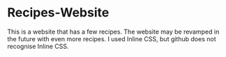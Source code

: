 # Recipes-Website
This is a website that has a few recipes. The website may be revamped in the future with even more recipes.
I used Inline CSS, but github does not recognise Inline CSS.
